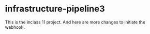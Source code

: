 # infrastructure-pipeline3

This is the inclass 11 project. And here are more changes to initiate the webhook.
